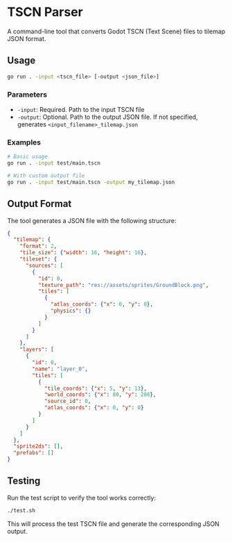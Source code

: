 # TSCN Parser

A command-line tool that converts Godot TSCN (Text Scene) files to tilemap JSON format.

## Usage

```bash
go run . -input <tscn_file> [-output <json_file>]
```

### Parameters

- `-input`: Required. Path to the input TSCN file
- `-output`: Optional. Path to the output JSON file. If not specified, generates `<input_filename>_tilemap.json`

### Examples

```bash
# Basic usage
go run . -input test/main.tscn

# With custom output file
go run . -input test/main.tscn -output my_tilemap.json
```

## Output Format

The tool generates a JSON file with the following structure:

```json
{
  "tilemap": {
    "format": 2,
    "tile_size": {"width": 16, "height": 16},
    "tileset": {
      "sources": [
        {
          "id": 0,
          "texture_path": "res://assets/sprites/GroundBlock.png",
          "tiles": [
            {
              "atlas_coords": {"x": 0, "y": 0},
              "physics": {}
            }
          ]
        }
      ]
    },
    "layers": [
      {
        "id": 0,
        "name": "layer_0",
        "tiles": [
          {
            "tile_coords": {"x": 5, "y": 13},
            "world_coords": {"x": 80, "y": 208},
            "source_id": 0,
            "atlas_coords": {"x": 0, "y": 0}
          }
        ]
      }
    ]
  },
  "sprite2ds": [],
  "prefabs": []
}
```

## Testing

Run the test script to verify the tool works correctly:

```bash
./test.sh
```

This will process the test TSCN file and generate the corresponding JSON output.
